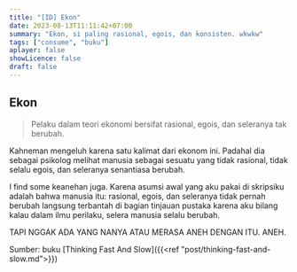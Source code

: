 ```yaml
---
title: "[ID] Ekon"
date: 2023-08-13T11:11:42+07:00
summary: "Ekon, si paling rasional, egois, dan konsisten. wkwkw" 
tags: ["consume", "buku"]
aplayer: false
showLicence: false
draft: false
---
```


## Ekon
> Pelaku dalam teori ekonomi bersifat rasional, egois, dan seleranya tak berubah.

Kahneman mengeluh karena satu kalimat dari ekonom ini. Padahal dia sebagai psikolog melihat manusia sebagai sesuatu yang tidak rasional, tidak selalu egois, dan seleranya senantiasa berubah.

I find some keanehan juga. Karena asumsi awal yang aku pakai di skripsiku adalah bahwa manusia itu: rasional, egois, dan seleranya tidak pernah berubah langsung terbantah di bagian tinjauan pustaka karena aku bilang kalau dalam ilmu perilaku, selera manusia selalu berubah.

TAPI NGGAK ADA YANG NANYA ATAU MERASA ANEH DENGAN ITU. ANEH.

Sumber: buku [Thinking Fast And Slow]({{<ref "post/thinking-fast-and-slow.md">}})